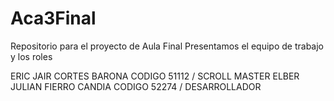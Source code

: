 # Aca3Final
Repositorio para el proyecto de Aula Final
Presentamos el equipo de trabajo y los roles


ERIC JAIR CORTES BARONA CODIGO 51112 / SCROLL MASTER
ELBER JULIAN FIERRO CANDIA CODIGO 52274 / DESARROLLADOR
